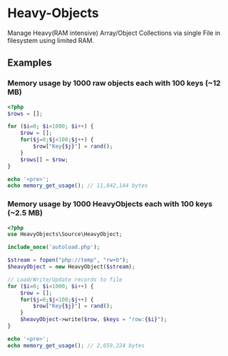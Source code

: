# Heavy-Objects
Manage Heavy(RAM intensive) Array/Object Collections via single File in filesystem using limited RAM.

## Examples

### Memory usage by 1000 raw objects each with 100 keys (~12 MB)

```PHP
<?php
$rows = [];

for ($i=0; $i<1000; $i++) {
    $row = [];
    for($j=0;$j<100;$j++) {
        $row["Key{$j}"] = rand();
    }
    $rows[] = $row;
}

echo '<pre>';
echo memory_get_usage(); // 11,842,144 bytes
```

### Memory usage by 1000 HeavyObjects each with 100 keys (~2.5 MB)

```PHP
<?php
use HeavyObjects\Source\HeavyObject;

include_once('autoload.php');

$stream = fopen("php://temp", "rw+b");
$heavyObject = new HeavyObject($stream);

// Load/Write/Update records to file
for ($i=0; $i<1000; $i++) {
    $row = [];
    for($j=0;$j<100;$j++) {
        $row["Key{$j}"] = rand();
    }
    $heavyObject->write($row, $keys = "row:{$i}");
}

echo '<pre>';
echo memory_get_usage(); // 2,659,224 bytes
```
